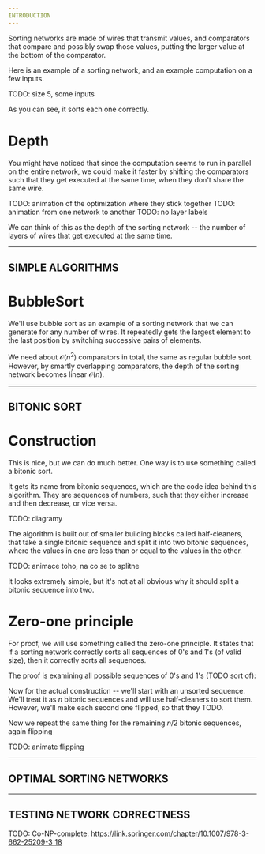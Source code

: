 ```yaml
---
INTRODUCTION
---
```


Sorting networks are made of wires that transmit values, and comparators that compare and possibly swap those values, putting the larger value at the bottom of the comparator.

Here is an example of a sorting network, and an example computation on a few inputs.

TODO: size 5, some inputs

As you can see, it sorts each one correctly.

# Depth
You might have noticed that since the computation seems to run in parallel on the entire network, we could make it faster by shifting the comparators such that they get executed at the same time, when they don't share the same wire.

TODO: animation of the optimization where they stick together
TODO: animation from one network to another
TODO: no layer labels

We can think of this as the depth of the sorting network -- the number of layers of wires that get executed at the same time.

---
SIMPLE ALGORITHMS
---

# BubbleSort
We'll use bubble sort as an example of a sorting network that we can generate for any number of wires. It repeatedly gets the largest element to the last position by switching successive pairs of elements.

We need about $\mathcal{O}(n^2)$ comparators in total, the same as regular bubble sort. However, by smartly overlapping comparators, the depth of the sorting network becomes linear $\mathcal{O}(n)$.

---
BITONIC SORT
---

# Construction
This is nice, but we can do much better. One way is to use something called a bitonic sort.

It gets its name from bitonic sequences, which are the code idea behind this algorithm. They are sequences of numbers, such that they either increase and then decrease, or vice versa.

TODO: diagramy

The algorithm is built out of smaller building blocks called half-cleaners, that take a single bitonic sequence and split it into two bitonic sequences, where the values in one are less than or equal to the values in the other.

TODO: animace toho, na co se to splitne

It looks extremely simple, but it's not at all obvious why it should split a bitonic sequence into two.

# Zero-one principle
For proof, we will use something called the zero-one principle. It states that if a sorting network correctly sorts all sequences of 0's and 1's (of valid size), then it correctly sorts all sequences.

The proof is examining all possible sequences of 0's and 1's (TODO sort of):

Now for the actual construction -- we'll start with an unsorted sequence. We'll treat it as $n$ bitonic sequences and will use half-cleaners to sort them. However, we'll make each second one flipped, so that they TODO.

Now we repeat the same thing for the remaining $n/2$ bitonic sequences, again flipping 

TODO: animate flipping

---
OPTIMAL SORTING NETWORKS
---



---
TESTING NETWORK CORRECTNESS
---

TODO: Co-NP-complete: https://link.springer.com/chapter/10.1007/978-3-662-25209-3_18
